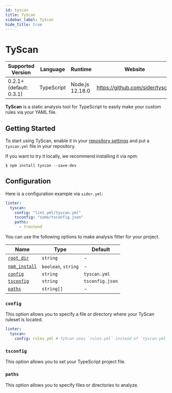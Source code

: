 ```yaml
---
id: tyscan
title: TyScan
sidebar_label: TyScan
hide_title: true
---
```


# TyScan

| Supported Version       | Language   | Runtime         | Website                         |
| ----------------------- | ---------- | --------------- | ------------------------------- |
| 0.2.1+ (default: 0.3.1) | TypeScript | Node.js 12.18.0 | https://github.com/sider/tyscan |

**TyScan** is a static analysis tool for TypeScript to easily make your custom rules via your YAML file.

## Getting Started

To start using TyScan, enable it in your [repository settings](../../getting-started/repository-settings.md)
and put a `tyscan.yml` file in your repository.

If you want to try it locally, we recommend installing it via npm:

```console
$ npm install tyscan --save-dev
```

## Configuration

Here is a configuration example via `sider.yml`:

```yaml
linter:
  tyscan:
    config: "lint_yml/tyscan.yml"
    tsconfig: "some/tsconfig.json"
    paths:
      - frontend
```

You can use the following options to make analysis fitter for your project.

| Name                                                                                        | Type                | Default         |
| ------------------------------------------------------------------------------------------- | ------------------- | --------------- |
| [`root_dir`](../../getting-started/custom-configuration.md#linteranalyzer_idroot_dir)       | `string`            | -               |
| [`npm_install`](../../getting-started/custom-configuration.md#linteranalyzer_idnpm_install) | `boolean`, `string` | -               |
| [`config`](#config)                                                                         | `string`            | `tyscan.yml`    |
| [`tsconfig`](#tsconfig)                                                                     | `string`            | `tsconfig.json` |
| [`paths`](#paths)                                                                           | `string[]`          | -               |

### `config`

This option allows you to specify a file or directory where your TyScan ruleset is located.

```yaml
linter:
  tyscan:
    config: rules.yml # TyScan uses `rules.yml` instead of `tyscan.yml` as the ruleset.
```

### `tsconfig`

This option allows you to set your TypeScript project file.

### `paths`

This option allows you to specify files or directories to analyze.
